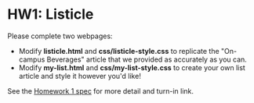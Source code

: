 # HW1: Listicle

Please complete two webpages:
- Modify **listicle.html** and **css/listicle-style.css** to replicate the "On-campus Beverages" article that we provided as accurately as you can.
- Modify **my-list.html** and **css/my-list-style.css** to create your own list article and style it however you'd like!

See the [Homework 1 spec](https://fullstackccu.github.io/homeworks/1-listicle.html) for more detail and turn-in link.
